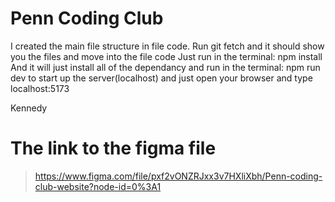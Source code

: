 # Penn Coding Club

I created the main file structure in file code.
Run git fetch and it should show you the files and move into the file code
Just run in the terminal: npm install
And it will just install all of the dependancy
and run in the terminal: npm run dev
to start up the server(localhost)
and just open your browser and type localhost:5173

Kennedy

# The link to the figma file
> https://www.figma.com/file/pxf2vONZRJxx3v7HXliXbh/Penn-coding-club-website?node-id=0%3A1
